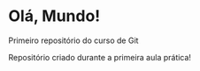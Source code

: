 # Olá, Mundo!
 Primeiro repositório do curso de Git
 
 Repositório criado durante a primeira aula prática!
